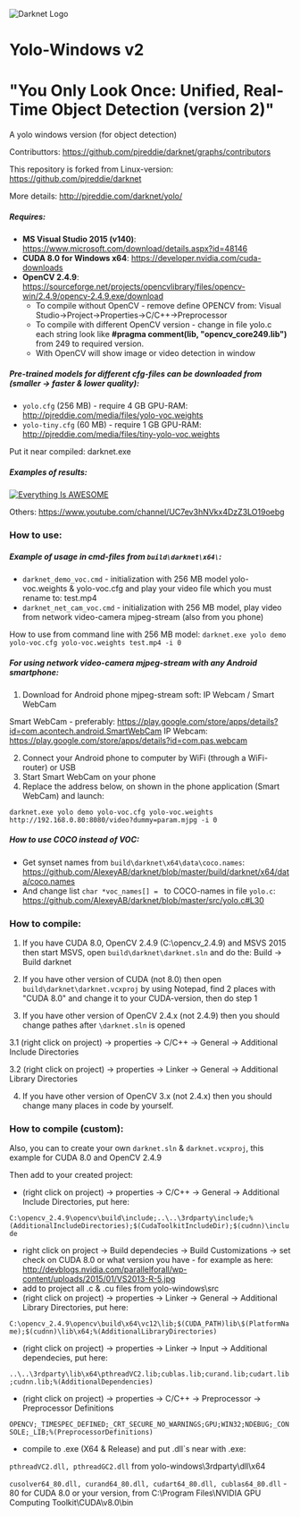 ![Darknet Logo](http://pjreddie.com/media/files/darknet-black-small.png)

# Yolo-Windows v2
# "You Only Look Once: Unified, Real-Time Object Detection (version 2)"
A yolo windows version (for object detection)

Contributtors: https://github.com/pjreddie/darknet/graphs/contributors

This repository is forked from Linux-version: https://github.com/pjreddie/darknet

More details: http://pjreddie.com/darknet/yolo/

##### Requires: 
* **MS Visual Studio 2015 (v140)**: https://www.microsoft.com/download/details.aspx?id=48146
* **CUDA 8.0 for Windows x64**: https://developer.nvidia.com/cuda-downloads
* **OpenCV 2.4.9**: https://sourceforge.net/projects/opencvlibrary/files/opencv-win/2.4.9/opencv-2.4.9.exe/download
  - To compile without OpenCV - remove define OPENCV from: Visual Studio->Project->Properties->C/C++->Preprocessor
  - To compile with different OpenCV version - change in file yolo.c each string look like **#pragma comment(lib, "opencv_core249.lib")** from 249 to required version.
  - With OpenCV will show image or video detection in window

##### Pre-trained models for different cfg-files can be downloaded from (smaller -> faster & lower quality):
* `yolo.cfg` (256 MB) - require 4 GB GPU-RAM: http://pjreddie.com/media/files/yolo-voc.weights
* `yolo-tiny.cfg` (60 MB) - require 1 GB GPU-RAM: http://pjreddie.com/media/files/tiny-yolo-voc.weights

Put it near compiled: darknet.exe

##### Examples of results:

[![Everything Is AWESOME](http://img.youtube.com/vi/VOC3huqHrss/0.jpg)](https://www.youtube.com/watch?v=VOC3huqHrss "Everything Is AWESOME")

Others: https://www.youtube.com/channel/UC7ev3hNVkx4DzZ3LO19oebg

### How to use:

##### Example of usage in cmd-files from `build\darknet\x64\`:

* `darknet_demo_voc.cmd` - initialization with 256 MB model yolo-voc.weights & yolo-voc.cfg and play your video file which you must rename to: test.mp4
* `darknet_net_cam_voc.cmd` - initialization with 256 MB model, play video from network video-camera mjpeg-stream (also from you phone)

How to use from command line with 256 MB model: `darknet.exe yolo demo yolo-voc.cfg yolo-voc.weights test.mp4 -i 0`

##### For using network video-camera mjpeg-stream with any Android smartphone:

1. Download for Android phone mjpeg-stream soft: IP Webcam / Smart WebCam


 Smart WebCam - preferably: https://play.google.com/store/apps/details?id=com.acontech.android.SmartWebCam
 IP Webcam: https://play.google.com/store/apps/details?id=com.pas.webcam

2. Connect your Android phone to computer by WiFi (through a WiFi-router) or USB
3. Start Smart WebCam on your phone
4. Replace the address below, on shown in the phone application (Smart WebCam) and launch:

```
darknet.exe yolo demo yolo-voc.cfg yolo-voc.weights http://192.168.0.80:8080/video?dummy=param.mjpg -i 0
```

##### How to use COCO instead of VOC:

* Get synset names from `build\darknet\x64\data\coco.names`: https://github.com/AlexeyAB/darknet/blob/master/build/darknet/x64/data/coco.names
* And change list `char *voc_names[] = ` to COCO-names in file `yolo.c`: https://github.com/AlexeyAB/darknet/blob/master/src/yolo.c#L30


### How to compile:

1. If you have CUDA 8.0, OpenCV 2.4.9 (C:\opencv_2.4.9) and MSVS 2015 then start MSVS, open `build\darknet\darknet.sln` and do the: Build -> Build darknet

2. If you have other version of CUDA (not 8.0) then open `build\darknet\darknet.vcxproj` by using Notepad, find 2 places with "CUDA 8.0" and change it to your CUDA-version, then do step 1

3. If you have other version of OpenCV 2.4.x (not 2.4.9) then you should change pathes after `\darknet.sln` is opened

  3.1 (right click on project) -> properties  -> C/C++ -> General -> Additional Include Directories
  
  3.2 (right click on project) -> properties  -> Linker -> General -> Additional Library Directories

4. If you have other version of OpenCV 3.x (not 2.4.x) then you should change many places in code by yourself.

### How to compile (custom):

Also, you can to create your own `darknet.sln` & `darknet.vcxproj`, this example for CUDA 8.0 and OpenCV 2.4.9

Then add to your created project:
- (right click on project) -> properties  -> C/C++ -> General -> Additional Include Directories, put here: 

`C:\opencv_2.4.9\opencv\build\include;..\..\3rdparty\include;%(AdditionalIncludeDirectories);$(CudaToolkitIncludeDir);$(cudnn)\include`
- right click on project -> Build dependecies -> Build Customizations -> set check on CUDA 8.0 or what version you have - for example as here: http://devblogs.nvidia.com/parallelforall/wp-content/uploads/2015/01/VS2013-R-5.jpg
- add to project all .c & .cu files from yolo-windows\src
-  (right click on project) -> properties  -> Linker -> General -> Additional Library Directories, put here: 

`C:\opencv_2.4.9\opencv\build\x64\vc12\lib;$(CUDA_PATH)lib\$(PlatformName);$(cudnn)\lib\x64;%(AdditionalLibraryDirectories)`
-  (right click on project) -> properties  -> Linker -> Input -> Additional dependecies, put here: 

`..\..\3rdparty\lib\x64\pthreadVC2.lib;cublas.lib;curand.lib;cudart.lib;cudnn.lib;%(AdditionalDependencies)`
- (right click on project) -> properties -> C/C++ -> Preprocessor -> Preprocessor Definitions

`OPENCV;_TIMESPEC_DEFINED;_CRT_SECURE_NO_WARNINGS;GPU;WIN32;NDEBUG;_CONSOLE;_LIB;%(PreprocessorDefinitions)`
- compile to .exe (X64 & Release) and put .dll`s near with .exe:

`pthreadVC2.dll, pthreadGC2.dll` from yolo-windows\3rdparty\dll\x64

`cusolver64_80.dll, curand64_80.dll, cudart64_80.dll, cublas64_80.dll` - 80 for CUDA 8.0 or your version, from C:\Program Files\NVIDIA GPU Computing Toolkit\CUDA\v8.0\bin


